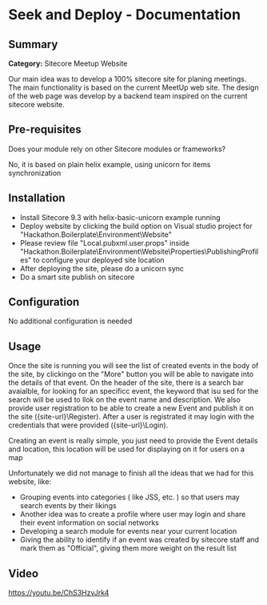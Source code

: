 # Seek and Deploy - Documentation

## Summary

**Category:** Sitecore Meetup Website 

Our main idea was to develop a 100% sitecore site for planing meetings. The main functionality is based on the current MeetUp web site. The design of the web page was develop by a backend team inspired on the current sitecore website.


## Pre-requisites

Does your module rely on other Sitecore modules or frameworks?

No, it is based on plain helix example, using unicorn for items synchronization


## Installation

-	Install Sitecore 9.3 with helix-basic-unicorn example running 
-	Deploy website by clicking the build option on Visual studio project for "Hackathon.Boilerplate\Environment\Website"
-   Please review file "Local.pubxml.user.props" inside "Hackathon.Boilerplate\Environment\Website\Properties\PublishingProfiles" to configure your deployed site location
-   After deploying the site, please do a unicorn sync
-   Do a smart site publish on sitecore


## Configuration

No additional configuration is needed

## Usage
Once the site is running you will see the list of created events in the body of the site, by clickingo on the "More" button you will be able to navigate into the details of that event.
On the header of the site, there is a search bar avaialble, for looking for an specificc event, the keyword that isu sed for the search will be used to llok on the event name and description.
We also provide user registration to be able to create a new Event and publish it on the site ({site-url}\Register).
After a user is registrated it may login with the credentials that were provided ({site-url}\Login).

Creating an event is really simple, you just need to provide the Event details and location, this location will be used for displaying on it for users on a map

Unfortunately we did not manage to finish all the ideas that we had for this website, like:

-	Grouping events into categories ( like JSS, etc. ) so that users may search events by their likings
-   Another idea was to create a profile where user may login and share their event information on social networks
-   Developing a search module for events near your current location
-   Giving the ability to identify if an event was created by sitecore staff and mark them as "Official", giving them more weight on the result list

## Video

https://youtu.be/ChS3HzvJrk4
